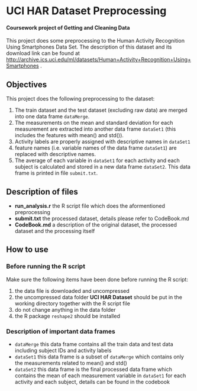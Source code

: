 # UCI HAR Dataset Preprocessing
#### Coursework project of Getting and Cleaning Data

This project does some preprocessing to the Human Activity Recognition Using Smartphones Data Set. The description of this dataset and its download link can be found at http://archive.ics.uci.edu/ml/datasets/Human+Activity+Recognition+Using+Smartphones .

## Objectives

This project does the following preprocessing to the dataset:

1. The train dataset and the test dataset (excluding raw data) are merged into one data frame `dataMerge`.
2. The measurements on the mean and standard deviation for each measurement are extracted into another data frame `dataSet1` (this includes the features with mean() and std()).
3. Activity labels are properly assigned with descriptive names in `dataSet1`
4. feature names (i.e. variable names of the data frame `dataSet1`) are replaced with descriptive names.
5. The average of each variable in `dataSet1` for each activity and each subject is calculated and stored in a new data frame `dataSet2`. This data frame is printed in file `submit.txt`.

## Description of files

- **run_analysis.r**        the R script file which does the aformentioned preprocessing
- **submit.txt**        the processed dataset, details please refer to CodeBook.md
- **CodeBook.md**       a description of the original dataset, the processed dataset and the processing itself

## How to use

### Before running the R script

Make sure the following items have been done before running the R script:

1. the data file is downloaded and uncompressed
2. the uncompressed data folder **UCI HAR Dataset** should be put in the working directory together with the R script file
3. do not change anything in the data folder
4. the R package `reshape2` should be installed

### Description of important data frames

- `dataMerge`       this data frame contains all the train data and test data including subject IDs and activity labels
- `dataSet1`        this data frame is a subset of `dataMerge` which contains only the measurements related to mean() and std()
- `dataSet2`        this data frame is the final processed data frame which contains the mean of each measurement variable in `dataSet1` for each activity and each subject, details can be found in the codebook